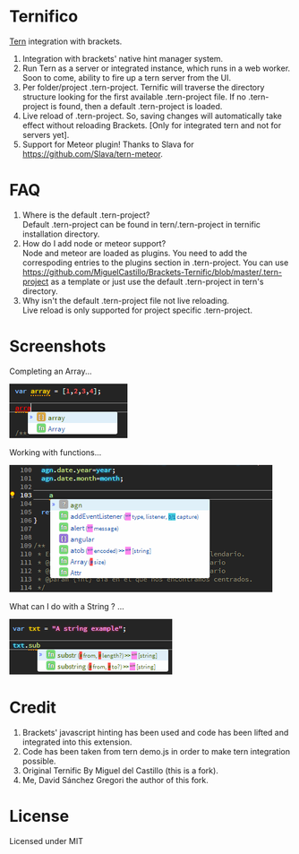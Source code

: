Ternifico
=============

[Tern](http://ternjs.net/) integration with brackets.<br>

1. Integration with brackets' native hint manager system.
2. Run Tern as a server or integrated instance, which runs in a web worker.  Soon to come, ability to fire up a tern server from the UI.
3. Per folder/project .tern-project.  Ternific will traverse the directory structure looking for the first available  .tern-project file. If no .tern-project is found, then a default .tern-project is loaded.
4. Live reload of .tern-project.  So, saving changes will automatically take effect without reloading Brackets. [Only for integrated tern and not for servers yet].
5. Support for Meteor plugin!  Thanks to Slava for https://github.com/Slava/tern-meteor.


FAQ
=============
1. Where is the default .tern-project?<br>
  Default .tern-project can be found in tern/.tern-project in ternific installation directory.
2. How do I add node or meteor support?<br>
  Node and meteor are loaded as plugins.  You need to add the correspoding entries to the plugins section in .tern-project.  You can use https://github.com/MiguelCastillo/Brackets-Ternific/blob/master/.tern-project as a template or just use the default .tern-project in tern's directory.
3. Why isn't the default .tern-project file not live reloading.<br>
  Live reload is only supported for project specific .tern-project.


Screenshots
=============

Completing an Array...

![](https://raw.githubusercontent.com/David5i6/wiki/master/ternifico/images/Brackets_tern_Array.png)

Working with functions...

![](https://raw.githubusercontent.com/David5i6/wiki/master/ternifico/images/Brackets_tern_function.png)

What can I do with a String ? ...

![](https://raw.githubusercontent.com/David5i6/wiki/master/ternifico/images/Brackets_tern_string.png)


Credit
=============

1. Brackets' javascript hinting has been used and code has been lifted and integrated into this extension.<br>
2. Code has been taken from tern demo.js in order to make tern integration possible.<br>
3. Original Ternific By Miguel del Castillo (this is a fork).<br>
4. Me, David Sánchez Gregori the author of this fork.

License
=============

Licensed under MIT
